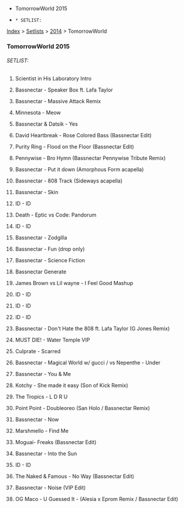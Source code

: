   * TomorrowWorld 2015
  *     * SETLIST:

[Index](https://www.reddit.com/r/bassnectar/wiki/index) >
[Setlists](https://www.reddit.com/r/bassnectar/wiki/interactive/setlists) >
[2014](https://www.reddit.com/r/bassnectar/wiki/interactive/setlists/2015) >
TomorrowWorld

### TomorrowWorld 2015

###### SETLIST:

  1. Scientist in His Laboratory Intro

  2. Bassnectar - Speaker Box ft. Lafa Taylor

  3. Bassnectar - Massive Attack Remix

  4. Minnesota - Meow

  5. Bassnectar & Datsik - Yes 

  6. David Heartbreak - Rose Colored Bass (Bassnectar Edit)

  7. Purity Ring - Flood on the Floor (Bassnectar Edit)

  8. Pennywise - Bro Hymn (Bassnectar Pennywise Tribute Remix)

  9. Bassnectar - Put it down (Amorphous Form acapella)

  10. Bassnectar - 808 Track (Sideways acapella)

  11. Bassnectar - Skin

  12. ID - ID

  13. Death - Eptic vs Code: Pandorum

  14. ID - ID

  15. Bassnectar - Zodgilla

  16. Bassnectar - Fun (drop only)

  17. Bassnectar - Science Fiction 

  18. Bassnectar Generate

  19. James Brown vs Lil wayne - I Feel Good Mashup

  20. ID - ID

  21. ID - ID

  22. ID - ID

  23. Bassnectar - Don't Hate the 808 ft. Lafa Taylor (G Jones Remix)

  24. MUST DIE! - Water Temple VIP

  25. Culprate - Scarred

  26. Bassnectar - Magical World w/ gucci / vs Nepenthe - Under

  27. Bassnectar - You & Me

  28. Kotchy - She made it easy (Son of Kick Remix)

  29. The Tropics - L D R U

  30. Point Point - Doubleoreo (San Holo / Bassnectar Remix) 

  31. Bassnectar - Now

  32. Marshmello - Find Me

  33. Moguai- Freaks (Bassnectar Edit)

  34. Bassnectar - Into the Sun

  35. ID - ID

  36. The Naked & Famous - No Way (Bassnectar Edit)

  37. Bassnectar - Noise (VIP Edit)

  38. OG Maco - U Guessed It - (Alesia x Eprom Remix / Bassnectar Edit)

